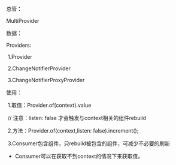 总管：

MultiProvider

数据：

Providers:

​	1.Provider

​	2.ChangeNotifierProvider

​	3.ChangeNotifierProxyProvider



使用：

​	1.取值：Provider.of<T>(context).value

​	// 注意：listen: false 才会触发与context相关的组件rebuild

​	2.方法：Provider.of<T>(context,listen: false).increment();



​	3.Consumer包含组件，只rebuild被包含的组件，可减少不必要的刷新

+ Consumer可以在获取不到context的情况下来获取值。



​	













